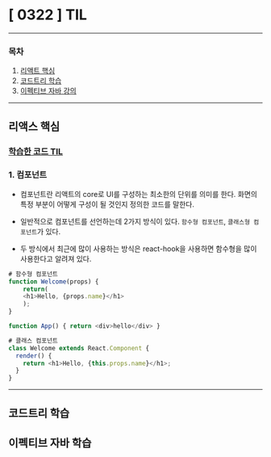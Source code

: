 # [ 0322 ] TIL

---

### 목차

1. [리액트 핵심](#리액스-핵심)
2. [코드트리 학습](#코드트리-학습)
2. [이펙티브 자바 강의](#이펙티브-자바-학습)
---


## 리액스 핵심

### [학습한 코드 TIL](https://github.com/KMGeon/HelloReact/commit/6292aa7e942fc0cae80fa2a8810ab6da6aeadc48)

### 1. 컴포넌트
- 컴포넌트란 리액트의 core로 UI를 구성하는 최소한의 단위를 의미를 한다. 화면의 특정 부분이 어떻게 구성이 될 것인지 정의한 코드를 말한다.

- 일반적으로 컴포넌트를 선언하는데 2가지 방식이 있다. `함수형 컴포넌트`, `클래스형 컴포넌트`가 있다.

- 두 방식에서 최근에 많이 사용하는 방식은 react-hook을 사용하면 함수형을 많이 사용한다고 알려져 있다.

```javascript
# 함수형 컴포넌트
function Welcome(props) { 
    return(
    <h1>Hello, {props.name}</h1> 
    ); 
} 

function App() { return <div>hello</div> }
```

```js
# 클래스 컴포넌트
class Welcome extends React.Component {
  render() {
    return <h1>Hello, {this.props.name}</h1>;
  }
}
```

---

## 코드트리 학습

## 

## 이펙티브 자바 학습